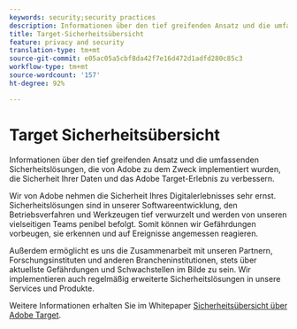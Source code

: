 ```yaml
---
keywords: security;security practices
description: Informationen über den tief greifenden Ansatz und die umfassenden Sicherheitslösungen, die von Adobe zu dem Zweck implementiert wurden, die Sicherheit Ihrer Daten und das Adobe Target-Erlebnis zu verbessern.
title: Target-Sicherheitsübersicht
feature: privacy and security
translation-type: tm+mt
source-git-commit: e05ac05a5cbf8da42f7e16d472d1adfd280c85c3
workflow-type: tm+mt
source-wordcount: '157'
ht-degree: 92%

---
```



# Target Sicherheitsübersicht

Informationen über den tief greifenden Ansatz und die umfassenden Sicherheitslösungen, die von Adobe zu dem Zweck implementiert wurden, die Sicherheit Ihrer Daten und das Adobe Target-Erlebnis zu verbessern.

Wir von Adobe nehmen die Sicherheit Ihres Digitalerlebnisses sehr ernst. Sicherheitslösungen sind in unserer Softwareentwicklung, den Betriebsverfahren und Werkzeugen tief verwurzelt und werden von unseren vielseitigen Teams penibel befolgt. Somit können wir Gefährdungen vorbeugen, sie erkennen und auf Ereignisse angemessen reagieren.

Außerdem ermöglicht es uns die Zusammenarbeit mit unseren Partnern, Forschungsinstituten und anderen Brancheninstitutionen, stets über aktuellste Gefährdungen und Schwachstellen im Bilde zu sein. Wir implementieren auch regelmäßig erweiterte Sicherheitslösungen in unsere Services und Produkte.

Weitere Informationen erhalten Sie im Whitepaper [Sicherheitsübersicht über Adobe Target](https://www.adobe.com/content/dam/cc/en/security/pdfs/AdobeTargetSecurityOverview.pdf).
